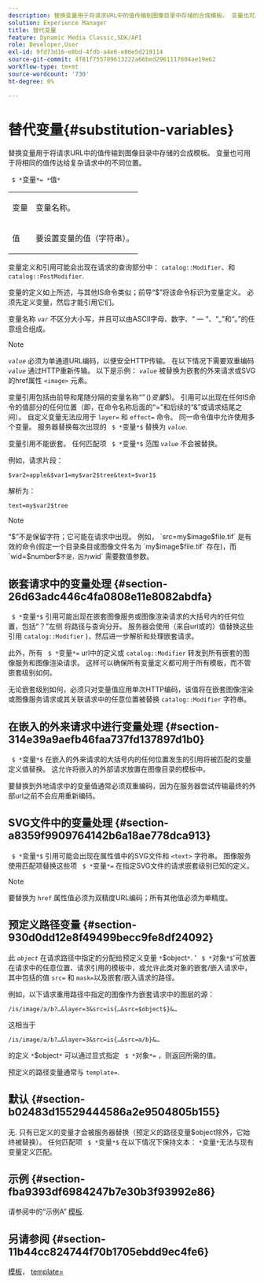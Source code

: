 ```yaml
---
description: 替换变量用于将请求URL中的值传输到图像目录中存储的合成模板。 变量也可用于将相同的值传达给复杂请求中的不同位置。
solution: Experience Manager
title: 替代变量
feature: Dynamic Media Classic,SDK/API
role: Developer,User
exl-id: 9fd73d16-e8bd-4fdb-a4e6-e86e5d219114
source-git-commit: 4f81f755789613222a66bed2961117604ae19e62
workflow-type: tm+mt
source-wordcount: '730'
ht-degree: 0%

---
```


# 替代变量{#substitution-variables}

替换变量用于将请求URL中的值传输到图像目录中存储的合成模板。 变量也可用于将相同的值传达给复杂请求中的不同位置。

` $ *`变量`*= *`值`*`

<table id="simpletable_EFEC66C23CE949EFACDC415A954DF323"> 
 <tr class="strow"> 
  <td class="stentry"> <p> <span class="codeph"> <span class="varname"> 变量 </span> </span> </p> </td> 
  <td class="stentry"> <p>变量名称。 </p> </td> 
 </tr> 
 <tr class="strow"> 
  <td class="stentry"> <p> <span class="codeph"> <span class="varname"> 值 </span> </span> </p> </td> 
  <td class="stentry"> <p>要设置变量的值（字符串）。 </p> </td> 
 </tr> 
</table>

变量定义和引用可能会出现在请求的查询部分中： `catalog::Modifier`、和 `catalog::PostModifier`.

变量的定义如上所述，与其他IS命令类似；前导“$”将该命令标识为变量定义。 必须先定义变量，然后才能引用它们。

变量名称 *`var`* 不区分大小写，并且可以由ASCII字母、数字、“ — ”、“_”和“。”的任意组合组成。

>[!NOTE]
>
>*`value`* 必须为单通道URL编码，以便安全HTTP传输。 在以下情况下需要双重编码 *`value`* 通过HTTP重新传输。 以下是示例： *`value`* 被替换为嵌套的外来请求或SVG的href属性 `<image>` 元素。

变量引用包括由前导和尾随分隔的变量名称“$”($)*变量*$)。 引用可以出现在任何IS命令的值部分的任何位置（即，在命令名称后面的“=”和后续的“&amp;”或请求结尾之间）。 自定义变量无法应用于 `layer=` 和 `effect=` 命令。 同一命令值中允许使用多个变量。 服务器替换每次出现的 ` $ *`变量`*$` 替换为 *`value`*.

变量引用不能嵌套。 任何匹配项 ` $ *`变量`*$` 范围 *`value`* 不会被替换。

例如，请求片段：

`$var2=apple&$var1=my$var2$tree&text=$var1$`

解析为：

`text=my$var2$tree`

>[!NOTE]
>
>“$”不是保留字符；它可能在请求中出现。 例如， `src=my$image$file.tif` 是有效的命令(假定一个目录条目或图像文件名为 `my$image$file.tif` 存在)，而 `wid=$number$` 不是，因为 `wid` 需要数值参数。

## 嵌套请求中的变量处理 {#section-26d63adc446c4fa0808e11e8082abdfa}

` $ *`变量`*$` 引用可能出现在嵌套图像服务或图像渲染请求的大括号内的任何位置，包括“？”左侧 将路径与查询分开。 服务器会使用（来自url或的）值替换这些引用 `catalog::Modifier` )，然后进一步解析和处理嵌套请求。

此外，所有 ` $ *`变量`*=` url中的定义或 `catalog::Modifier` 转发到所有嵌套的图像服务和图像渲染请求。 这样可以确保所有变量定义都可用于所有模板，而不管嵌套级别如何。

无论嵌套级别如何，必须只对变量值应用单次HTTP编码，该值将在嵌套图像渲染或图像服务请求或其关联请求中的任意位置被替换 `catalog::Modifier` 字符串。

## 在嵌入的外来请求中进行变量处理 {#section-314e39a9aefb46faa737fd137897d1b0}

` $ *`变量`*$` 在嵌入的外来请求的大括号内的任何位置发生的引用将被匹配的变量定义值替换。 这允许将嵌入的外部请求放置在图像目录的模板中。

要替换到外地请求中的变量值通常必须双重编码，因为在服务器尝试传输最终的外部url之前不会应用重新编码。

## SVG文件中的变量处理 {#section-a8359f9909764142b6a18ae778dca913}

` $ *`变量`*$` 引用可能会出现在属性值中的SVG文件和 `<text>` 字符串。 图像服务使用匹配项替换这些项 ` $ *`变量`*=` 在指定SVG文件的请求嵌套级别已知的定义。

>[!NOTE]
>
>要替换为 `href` 属性值必须为双精度URL编码；所有其他值必须为单精度。

## 预定义路径变量 {#section-930d0dd12e8f49499becc9fe8df24092}

此 *`object`* 在请求路径中指定的分配给预定义变量 `*`$object`*`. ’ ` $ *`对象`*$`&#39;可放置在请求中的任意位置、请求引用的模板中，或允许此类对象的嵌套/嵌入请求中，其中包括的值 `src=` 和 `mask=`以及嵌套/嵌入请求的路径。

例如，以下请求重用路径中指定的图像作为嵌套请求中的图层的源：

`/is/image/a/b?…&layer=3&src=is{…&src=$object$}&…`

这相当于

`/is/image/a/b?…&layer=3&src=is{…&src=a/b}&…`

的定义 `*`$object`*` 可以通过显式指定 ` $ *`对象`*=` ，则返回所需的值。

预定义的路径变量通常与 `template=`.

## 默认 {#section-b02483d15529444586a2e9504805b155}

无. 只有已定义的变量才会被服务器替换（预定义的路径变量$object除外，它始终被替换）。 任何匹配项 ` $ *`变量`*$` 在以下情况下保持文本： `*`变量`*`无法与现有变量定义匹配。

## 示例 {#section-fba9393df6984247b7e30b3f93992e86}

请参阅中的“示例A” [模板](../../../../../is-api/http-ref/image-serving-api-ref/c-http-protocol-reference/c-templates/c-templates.md#concept-3cd2d2adae0e41b2979b9640244d4d3e).

## 另请参阅 {#section-11b44cc824744f70b1705ebdd9ec4fe6}

[模板](../../../../../is-api/http-ref/image-serving-api-ref/c-http-protocol-reference/c-templates/c-templates.md#concept-3cd2d2adae0e41b2979b9640244d4d3e)， [template=](../../../../../is-api/http-ref/image-serving-api-ref/c-http-protocol-reference/c-command-reference/r-template.md#reference-3beccaa462a64bf0ba867e5c8fd0bd14)
